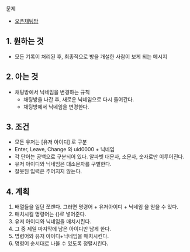 문제
- [오픈채팅방](https://programmers.co.kr/learn/courses/30/lessons/42888)

## 1. 원하는 것
- 모든 기록이 처리된 후, 최종적으로 방을 개설한 사람이 보게 되는 메시지
## 2. 아는 것
- 채팅방에서 닉네임을 변경하는 규칙 
    - 채팅방을 나간 후, 새로운 닉네임으로 다시 들어간다.
    -  채팅방에서 닉네임을 변경한다.
## 3. 조건
- 모든 유저는 [유저 아이디] 로 구분
- Enter, Leave, Change 와 uid0000 + 닉네임
- 각 단어는 공백으로 구분되어 있다. 알파벳 대문자, 소문자, 숫자로만 이루어진다.
- 유저 아이디와 닉네임은 대소문자를 구별한다.
- 잘못된 입력은 주어지지 않는다.
## 4. 계획
1. 배열들을 일단 쪼갠다. 그러면 명령어 + 유저아이디 + 닉네임 을 얻을 수 있다.
2. 매치시킬 명령어는 {}로 넣어준다.
2. 유저 아이디와 닉네임을 매치시킨다.
3. 그 중 제일 마지막에 남은 아이디만 남게 한다.
4. 명령어와 유저 아이디+닉네임을 매치시킨다.
5. 명령어 순서대로 나올 수 있도록 정렬시킨다.